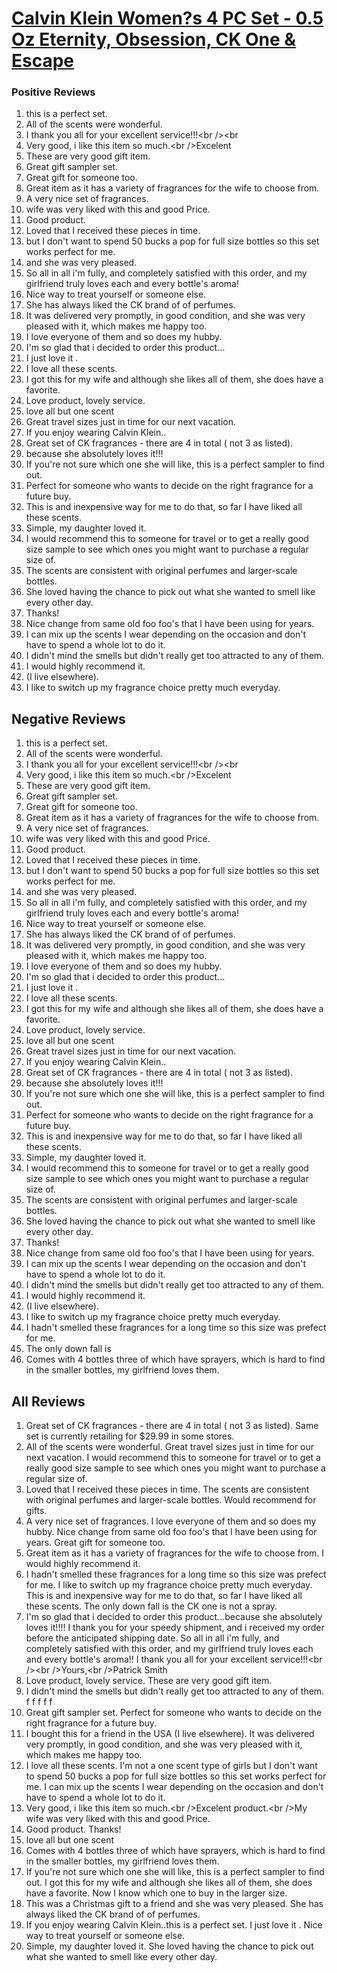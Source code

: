 # [Calvin Klein Women?s 4 PC Set -  0.5 Oz  Eternity, Obsession, CK One &amp; Escape](https://products.checkmycream.com/products/Calvin-Klein-Womens-4-PC-Set-0.5-Oz-Eternity-Obsession-CK-One-and-Escape.html)

### Positive Reviews

<ol>
      <li>this is a perfect set.</li>
      <li>All of the scents were wonderful.</li>
      <li>I thank you all for your excellent service!!!&lt;br /&gt;&lt;br</li>
      <li>Very good, i like this ítem so much.&lt;br /&gt;Excelent</li>
      <li>These are very good gift item.</li>
      <li>Great gift sampler set.</li>
      <li>Great gift for someone too.</li>
      <li>Great item as it has a variety of fragrances for the wife to choose from.  </li>
      <li>A very nice set of fragrances.</li>
      <li>wife was very liked with this and good Price.</li>
      <li>Good product.</li>
      <li>Loved that I received these pieces in time.</li>
      <li>but I don&#x27;t want to spend 50 bucks a pop for full size bottles so this set works perfect for me.</li>
      <li>and she was very pleased.  </li>
      <li>So all in all i&#x27;m fully, and completely satisfied with this order, and my girlfriend truly loves each and every bottle&#x27;s aroma!</li>
      <li>Nice way to treat yourself or someone else.</li>
      <li>She has always liked the CK brand of of perfumes.</li>
      <li>It was delivered very promptly, in good condition, and she was very pleased with it, which makes me happy too.</li>
      <li>I love everyone of them and so does my hubby.</li>
      <li>I&#x27;m so glad that i decided to order this product...</li>
      <li>I just love it .</li>
      <li>I love all these scents.</li>
      <li>I got this for my wife and although she likes all of them, she does have a favorite.  </li>
      <li>Love product, lovely service.</li>
      <li>love all but one scent</li>
      <li>Great travel sizes just in time for our next vacation.</li>
      <li>If you enjoy wearing Calvin Klein..</li>
      <li>Great set of CK fragrances - there are 4 in total ( not 3 as listed).</li>
      <li>because she absolutely loves it!!!</li>
      <li>If you&#x27;re not sure which one she will like, this is a perfect sampler to find out.</li>
      <li>Perfect for someone who wants to decide on the right fragrance for a future buy.</li>
      <li>This is and inexpensive way for me to do that, so far I have liked all these scents.</li>
      <li>Simple, my daughter loved it.</li>
      <li>I would recommend this to someone for travel or to get a really good size sample to see which ones you might want to purchase a regular size of.</li>
      <li>The scents are consistent with original perfumes and larger-scale bottles.</li>
      <li>She loved having the chance to pick out what she wanted to smell like every other day.</li>
      <li>Thanks!</li>
      <li>Nice change from same old foo foo&#x27;s that I have been using for years.</li>
      <li>I can mix up the scents I wear depending on the occasion and don&#x27;t have to spend a whole lot to do it.</li>
      <li>I didn&#x27;t mind the smells but didn&#x27;t really get too attracted to any of them.</li>
      <li>I would highly recommend it.</li>
      <li>(I live elsewhere).  </li>
      <li>I like to switch up my fragrance choice pretty much everyday.  </li>
</ol>


<h2>Negative Reviews</h2>
<ol>
<li> this is a perfect set.</li>
<li> All of the scents were wonderful.</li>
<li> I thank you all for your excellent service!!!&lt;br /&gt;&lt;br</li>
<li> Very good, i like this ítem so much.&lt;br /&gt;Excelent</li>
<li> These are very good gift item.</li>
<li> Great gift sampler set.</li>
<li> Great gift for someone too.</li>
<li> Great item as it has a variety of fragrances for the wife to choose from.  </li>
<li> A very nice set of fragrances.</li>
<li> wife was very liked with this and good Price.</li>
<li> Good product.</li>
<li> Loved that I received these pieces in time.</li>
<li> but I don&#x27;t want to spend 50 bucks a pop for full size bottles so this set works perfect for me.</li>
<li> and she was very pleased.  </li>
<li> So all in all i&#x27;m fully, and completely satisfied with this order, and my girlfriend truly loves each and every bottle&#x27;s aroma!</li>
<li> Nice way to treat yourself or someone else.</li>
<li> She has always liked the CK brand of of perfumes.</li>
<li> It was delivered very promptly, in good condition, and she was very pleased with it, which makes me happy too.</li>
<li> I love everyone of them and so does my hubby.</li>
<li> I&#x27;m so glad that i decided to order this product...</li>
<li> I just love it .</li>
<li> I love all these scents.</li>
<li> I got this for my wife and although she likes all of them, she does have a favorite.  </li>
<li> Love product, lovely service.</li>
<li> love all but one scent</li>
<li> Great travel sizes just in time for our next vacation.</li>
<li> If you enjoy wearing Calvin Klein..</li>
<li> Great set of CK fragrances - there are 4 in total ( not 3 as listed).</li>
<li> because she absolutely loves it!!!</li>
<li> If you&#x27;re not sure which one she will like, this is a perfect sampler to find out.</li>
<li> Perfect for someone who wants to decide on the right fragrance for a future buy.</li>
<li> This is and inexpensive way for me to do that, so far I have liked all these scents.</li>
<li> Simple, my daughter loved it.</li>
<li> I would recommend this to someone for travel or to get a really good size sample to see which ones you might want to purchase a regular size of.</li>
<li> The scents are consistent with original perfumes and larger-scale bottles.</li>
<li> She loved having the chance to pick out what she wanted to smell like every other day.</li>
<li> Thanks!</li>
<li> Nice change from same old foo foo&#x27;s that I have been using for years.</li>
<li> I can mix up the scents I wear depending on the occasion and don&#x27;t have to spend a whole lot to do it.</li>
<li> I didn&#x27;t mind the smells but didn&#x27;t really get too attracted to any of them.</li>
<li> I would highly recommend it.</li>
<li> (I live elsewhere).  </li>
<li> I like to switch up my fragrance choice pretty much everyday.  </li>
<li> I hadn&#x27;t smelled these fragrances for a long time so this size was prefect for me.</li>
<li> The only down fall is</li>
<li> Comes with 4 bottles three of which have sprayers, which is hard to find in the smaller bottles, my girlfriend loves them.</li>
</ol>

<h2>All Reviews</h2>

<ol>
    <li> Great set of CK fragrances - there are 4 in total ( not 3 as listed). Same set is currently retailing for $29.99 in some stores.</li>
    <li> All of the scents were wonderful. Great travel sizes just in time for our next vacation. I would recommend this to someone for travel or to get a really good size sample to see which ones you might want to purchase a regular size of.</li>
    <li> Loved that I received these pieces in time. The scents are consistent with original perfumes and larger-scale bottles. Would recommend for gifts.</li>
    <li> A very nice set of fragrances. I love everyone of them and so does my hubby. Nice change from same old foo foo&#x27;s that I have been using for years. Great gift for someone too.</li>
    <li> Great item as it has a variety of fragrances for the wife to choose from.  I would highly recommend it.</li>
    <li> I hadn&#x27;t smelled these fragrances for a long time so this size was prefect for me. I like to switch up my fragrance choice pretty much everyday.  This is and inexpensive way for me to do that, so far I have liked all these scents. The only down fall is the CK one is not a spray.</li>
    <li> I&#x27;m so glad that i decided to order this product...because she absolutely loves it!!!! I thank you for your speedy shipment, and i received my order before the anticipated shipping date. So all in all i&#x27;m fully, and completely satisfied with this order, and my girlfriend truly loves each and every bottle&#x27;s aroma!! I thank you all for your excellent service!!!&lt;br /&gt;&lt;br /&gt;Yours,&lt;br /&gt;Patrick Smith</li>
    <li> Love product, lovely service. These are very good gift item.</li>
    <li> I didn&#x27;t mind the smells but didn&#x27;t really get too attracted to any of them. f f f f f</li>
    <li> Great gift sampler set. Perfect for someone who wants to decide on the right fragrance for a future buy.</li>
    <li> I bought this for a friend in the USA (I live elsewhere).  It was delivered very promptly, in good condition, and she was very pleased with it, which makes me happy too.</li>
    <li> I love all these scents. I&#x27;m not a one scent type of girls but I don&#x27;t want to spend 50 bucks a pop for full size bottles so this set works perfect for me. I can mix up the scents I wear depending on the occasion and don&#x27;t have to spend a whole lot to do it.</li>
    <li> Very good, i like this ítem so much.&lt;br /&gt;Excelent product.&lt;br /&gt;My wife was very liked with this and good Price.</li>
    <li> Good product. Thanks!</li>
    <li> love all but one scent</li>
    <li> Comes with 4 bottles three of which have sprayers, which is hard to find in the smaller bottles, my girlfriend loves them.</li>
    <li> If you&#x27;re not sure which one she will like, this is a perfect sampler to find out. I got this for my wife and although she likes all of them, she does have a favorite.  Now I know which one to buy in the larger size.</li>
    <li> This was a Christmas gift to a friend and she was very pleased.  She has always liked the CK brand of of perfumes.</li>
    <li> If you enjoy wearing Calvin Klein..this is a perfect set. I just love it . Nice way to treat yourself or someone else.</li>
    <li> Simple, my daughter loved it. She loved having the chance to pick out what she wanted to smell like every other day.</li>
</ol>




